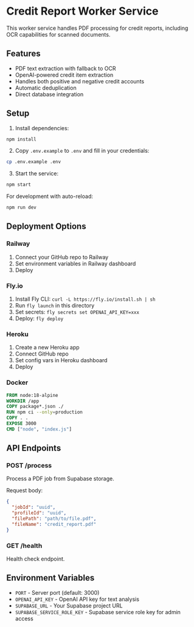 # Credit Report Worker Service

This worker service handles PDF processing for credit reports, including OCR capabilities for scanned documents.

## Features

- PDF text extraction with fallback to OCR
- OpenAI-powered credit item extraction
- Handles both positive and negative credit accounts
- Automatic deduplication
- Direct database integration

## Setup

1. Install dependencies:
```bash
npm install
```

2. Copy `.env.example` to `.env` and fill in your credentials:
```bash
cp .env.example .env
```

3. Start the service:
```bash
npm start
```

For development with auto-reload:
```bash
npm run dev
```

## Deployment Options

### Railway
1. Connect your GitHub repo to Railway
2. Set environment variables in Railway dashboard
3. Deploy

### Fly.io
1. Install Fly CLI: `curl -L https://fly.io/install.sh | sh`
2. Run `fly launch` in this directory
3. Set secrets: `fly secrets set OPENAI_API_KEY=xxx`
4. Deploy: `fly deploy`

### Heroku
1. Create a new Heroku app
2. Connect GitHub repo
3. Set config vars in Heroku dashboard
4. Deploy

### Docker
```dockerfile
FROM node:18-alpine
WORKDIR /app
COPY package*.json ./
RUN npm ci --only=production
COPY . .
EXPOSE 3000
CMD ["node", "index.js"]
```

## API Endpoints

### POST /process
Process a PDF job from Supabase storage.

Request body:
```json
{
  "jobId": "uuid",
  "profileId": "uuid",
  "filePath": "path/to/file.pdf",
  "fileName": "credit_report.pdf"
}
```

### GET /health
Health check endpoint.

## Environment Variables

- `PORT` - Server port (default: 3000)
- `OPENAI_API_KEY` - OpenAI API key for text analysis
- `SUPABASE_URL` - Your Supabase project URL
- `SUPABASE_SERVICE_ROLE_KEY` - Supabase service role key for admin access
